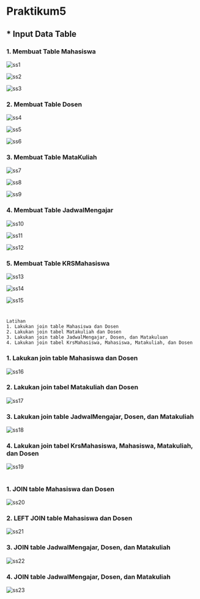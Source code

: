 # Praktikum5


## * Input Data Table
### 1. Membuat Table Mahasiswa

![ss1](https://github.com/FsBagaskorooooo/Praktikum5/assets/130354090/9d16c6eb-6158-43dd-98e4-8b5c13b17022)

![ss2](https://github.com/FsBagaskorooooo/Praktikum5/assets/130354090/ff81877b-9677-4135-9023-d302c5a1c569)

![ss3](https://github.com/FsBagaskorooooo/Praktikum5/assets/130354090/5b0bff82-b963-418f-8569-548ad944aac4)

### 2. Membuat Table Dosen

![ss4](https://github.com/FsBagaskorooooo/Praktikum5/assets/130354090/31e49be9-0200-493d-9457-dc3611b48790)

![ss5](https://github.com/FsBagaskorooooo/Praktikum5/assets/130354090/dfb27e84-5e01-4f14-b3a6-914c91df4c52)

![ss6](https://github.com/FsBagaskorooooo/Praktikum5/assets/130354090/07cb60ae-fa83-4cd8-9db2-3fdd5291e89c)

### 3. Membuat Table MataKuliah

![ss7](https://github.com/FsBagaskorooooo/Praktikum5/assets/130354090/0a1d7d54-062d-45d3-976d-03d4978cff4b)

![ss8](https://github.com/FsBagaskorooooo/Praktikum5/assets/130354090/2be8fb3a-28c9-440c-8022-2978d1bb59d6)

![ss9](https://github.com/FsBagaskorooooo/Praktikum5/assets/130354090/0f97aa30-70cb-4314-88d8-794d13182c67)

### 4. Membuat Table JadwalMengajar

![ss10](https://github.com/FsBagaskorooooo/Praktikum5/assets/130354090/2ec3b189-db4d-4334-8338-8bec965828a2)

![ss11](https://github.com/FsBagaskorooooo/Praktikum5/assets/130354090/986f0e85-d3a0-47ed-9cf3-f22139ee6187)

![ss12](https://github.com/FsBagaskorooooo/Praktikum5/assets/130354090/30ae4b79-59ba-4bfd-b23a-824ab258844a)

### 5. Membuat Table KRSMahasiswa

![ss13](https://github.com/FsBagaskorooooo/Praktikum5/assets/130354090/fe4532aa-7eb9-4900-b39b-b7ac2b54d089)

![ss14](https://github.com/FsBagaskorooooo/Praktikum5/assets/130354090/bfb824e1-ec28-49c5-92ff-3b6d022576e7)

![ss15](https://github.com/FsBagaskorooooo/Praktikum5/assets/130354090/cdb59c8e-014d-4d12-824c-0304f8eae5bd)
#

#
```
Latihan
1. Lakukan join table Mahasiswa dan Dosen
2. Lakukan join tabel Matakuliah dan Dosen
3. Lakukan join table JadwalMengajar, Dosen, dan Matakuluan
4. Lakukan join tabel KrsMahasiswa, Mahasiswa, Matakuliah, dan Dosen
```

### 1. Lakukan join table Mahasiswa dan Dosen
![ss16](https://github.com/FsBagaskorooooo/Praktikum5/assets/130354090/720409df-f0dd-438a-b1df-52547ca8aa52)

### 2. Lakukan join tabel Matakuliah dan Dosen
![ss17](https://github.com/FsBagaskorooooo/Praktikum5/assets/130354090/f790f9cd-57d8-43c9-9e34-619a10994e1a)

### 3. Lakukan join table JadwalMengajar, Dosen, dan Matakuliah
![ss18](https://github.com/FsBagaskorooooo/Praktikum5/assets/130354090/a988aec0-5a2a-4d20-b3ec-daba911eb959)

### 4. Lakukan join tabel KrsMahasiswa, Mahasiswa, Matakuliah, dan Dosen
![ss19](https://github.com/FsBagaskorooooo/Praktikum5/assets/130354090/a5ab29b8-6d9c-4c5a-8cc3-955177d001cb)

#

#

### 1. JOIN table Mahasiswa dan Dosen
![ss20](https://github.com/FsBagaskorooooo/Praktikum5/assets/130354090/ccc7321d-8790-4a12-baa9-2569a78596f6)

### 2. LEFT JOIN table Mahasiswa dan Dosen
![ss21](https://github.com/FsBagaskorooooo/Praktikum5/assets/130354090/db56e055-4681-460f-85e0-89b99c2fa13d)

### 3. JOIN table JadwalMengajar, Dosen, dan Matakuliah
![ss22](https://github.com/FsBagaskorooooo/Praktikum5/assets/130354090/d45d9f24-0645-4773-85f0-450569dc9074)

### 4. JOIN table JadwalMengajar, Dosen, dan Matakuliah
![ss23](https://github.com/FsBagaskorooooo/Praktikum5/assets/130354090/53baf5bf-7ffe-46f3-ad18-7a687a533a37)

































































